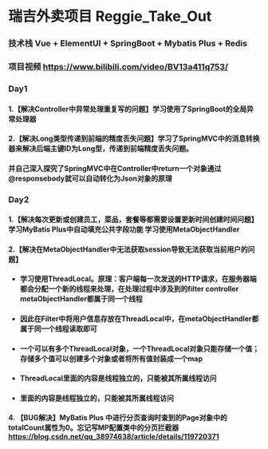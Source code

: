 # 瑞吉外卖项目 Reggie_Take_Out
### 技术栈 Vue + ElementUI + SpringBoot + Mybatis Plus + Redis
### 项目视频 https://www.bilibili.com/video/BV13a411q753/

### Day1
#### 1.【解决Controller中异常处理重复写的问题】学习使用了SpringBoot的全局异常处理器
#### 2.【解决Long类型传递到前端的精度丢失问题】学习了SpringMVC中的消息转换器来解决后端主键ID为Long型，传递到前端精度丢失问题。
#### 并自己深入探究了SpringMVC中在Controller中return一个对象通过@responsebody就可以自动转化为Json对象的原理

### Day2
#### 1.【解决每次更新或创建员工，菜品，套餐等都需要设置更新时间创建时间问题】  学习MyBatis Plus中自动填充公共字段功能 学习使用MetaObjectHandler
#### 2.【解决在MetaObjectHandler中无法获取session导致无法获取当前用户的问题】 
* #### 学习使用ThreadLocal。原理：客户端每一次发送的HTTP请求，在服务器端都会分配一个新的线程来处理，在处理过程中涉及到的filter controller metaObjectHandler都属于同一个线程
* #### 因此在Filter中将用户信息存放在ThreadLocal中，在metaObjectHandler都属于同一个线程读取即可
* #### 一个可以有多个ThreadLocal对象，一个ThreadLocal对象只能存储一个值；存储多个值可以创建多个对象或者将所有值封装成一个map
* #### ThreadLocal里面的内容是线程独立的，只能被其所属线程访问
* #### 里面的内容是线程独立的，只能被其所属线程访问
#### 4. 【BUG解决】MyBatis Plus 中进行分页查询时查到的Page对象中的totalCount属性为0。忘记写MP配置类中的分页拦截器 https://blog.csdn.net/qq_38974638/article/details/119720371




